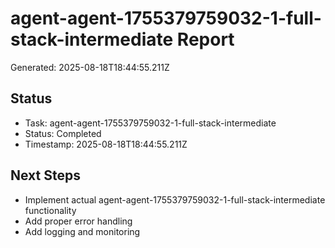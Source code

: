# agent-agent-1755379759032-1-full-stack-intermediate Report

Generated: 2025-08-18T18:44:55.211Z

## Status
- Task: agent-agent-1755379759032-1-full-stack-intermediate
- Status: Completed
- Timestamp: 2025-08-18T18:44:55.211Z

## Next Steps
- Implement actual agent-agent-1755379759032-1-full-stack-intermediate functionality
- Add proper error handling
- Add logging and monitoring
